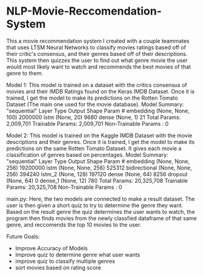 # NLP-Movie-Reccomendation-System
This a movie recommendation system I created with a couple teammates that uses LTSM Neural Networks to classify movies ratings based off of their critic's consensus, and their genres based off of their descriptions. This system then quizzes the user to find out what genre movie the user would most likely want to watch and recommends the best movies of that genre to them.

Model 1:
This model is trained on a dataset with the critics consensus of movies and their IMDB Ratings found on the Keras IMDB Dataset. Once it is trained, I get the model to make its predictions on the Rotten Tomato Dataset (The main one used for the movie database).
Model Summary:
"sequential"
Layer Type       Output Shape        Param #
embedding        (None, None, 100)    2000000 
lstm             (None, 20)           9680
dense            (None, 1)            21
Total Params: 2,009,701
Trainable Params: 2,009,701
Non-Trainable Params : 0

Model 2:
This model is trained on the Kaggle IMDB Dataset with the movie descriptions and their genres. Once it is trained, I get the model to make its predictions on the same Rotten Tomato Dataset. It gives each movie a classification of genres based on percentages.
Model Summary:
"sequential"
Layer Type       Output Shape        Param #
embedding       (None, None, 256)    19200000
lstm            (None, None, 256)    525312
bidirectional   (None, None, 256)    394240
lstm_2          (None, 128)          197120
dense           (None, 64)           8256
dropout         (None, 64)           0
dense_1         (None, 12)           780
Total Params: 20,325,708
Trainable Params: 20,325,708
Non-Trainable Params : 0

main.py:
Here, the two models are connected to make a result dataset. The user is then given a short quiz to try to determine the genre they want. Based on the result genre the quiz determines the user wants to watch, the program then finds movies from the newly classfied dataframe of that same genre, and reccomends the top 10 movies to the user.


Future Goals:
- Improve Accuracy of Models
- Improve quiz to determine genre what user wants
- improve quiz to classify multiple genres
- sort movies based on rating score

